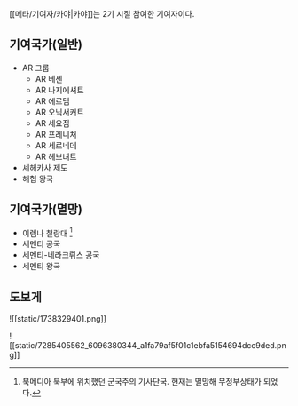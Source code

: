 [[메타/기여자/카야|카야]]는 2기 시절 참여한 기여자이다.

## 기여국가(일반)

- AR 그룹
	- AR 베센
	- AR 나지에셔트
	- AR 에르뎀
	- AR 오닉서커트
	- AR 세요짐
	- AR 프레니처
	- AR 세르네데
	- AR 헤브녀트
- 셰헤카사 제도
- 해협 왕국

## 기여국가(멸망)

- 이렘나 철랑대 [^1]
- 세멘티 공국
- 세멘티-네라크뤼스 공국
- 세멘티 왕국

## 도보게 
![[static/1738329401.png]]

![[static/7285405562_6096380344_a1fa79af5f01c1ebfa5154694dcc9ded.png]]

[^1]: 북메디아 북부에 위치했던 군국주의 기사단국. 현재는 멸망해 무정부상태가 되었다.
